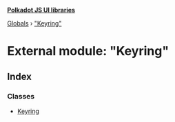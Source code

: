 **[Polkadot JS UI libraries](../README.md)**

[Globals](../globals.md) › [&quot;Keyring&quot;](_keyring_.md)

# External module: "Keyring"

## Index

### Classes

* [Keyring](../classes/_keyring_.keyring.md)